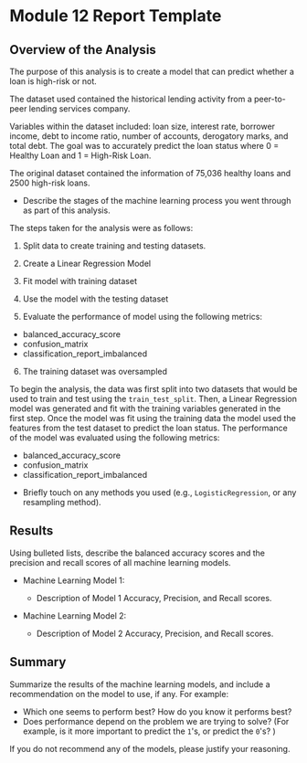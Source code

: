 # Module 12 Report Template

## Overview of the Analysis

The purpose of this analysis is to create a model that can predict whether a loan is high-risk or not.

The dataset used contained the historical lending activity from a peer-to-peer lending services company.

Variables within the dataset included: loan size, interest rate, borrower income, debt to income ratio, number of accounts, derogatory marks, and total debt. The goal was to accurately predict the loan status where 0 = Healthy Loan and 1 = High-Risk Loan.

The original dataset contained the information of 75,036 healthy loans and 2500 high-risk loans. 

* Describe the stages of the machine learning process you went through as part of this analysis.

The steps taken for the analysis were as follows:

1) Split data to create training and testing datasets.

2) Create a Linear Regression Model

3) Fit model with training dataset

4) Use the model with the testing dataset

5) Evaluate the performance of model using the following metrics:
  - balanced_accuracy_score
  - confusion_matrix
  - classification_report_imbalanced

6) The training dataset was oversampled 


To begin the analysis, the data was first split into two datasets that would be used to train and test using the `train_test_split`. Then, a Linear Regression model was generated and fit with the training variables generated in the first step. Once the model was fit using the training data the model used the features from the test dataset to predict the loan status. The performance of the model was evaluated using the following metrics:

- balanced_accuracy_score
- confusion_matrix
- classification_report_imbalanced






* Briefly touch on any methods you used (e.g., `LogisticRegression`, or any resampling method).

## Results

Using bulleted lists, describe the balanced accuracy scores and the precision and recall scores of all machine learning models.

* Machine Learning Model 1:
  * Description of Model 1 Accuracy, Precision, and Recall scores.



* Machine Learning Model 2:
  * Description of Model 2 Accuracy, Precision, and Recall scores.

## Summary

Summarize the results of the machine learning models, and include a recommendation on the model to use, if any. For example:
* Which one seems to perform best? How do you know it performs best?
* Does performance depend on the problem we are trying to solve? (For example, is it more important to predict the `1`'s, or predict the `0`'s? )

If you do not recommend any of the models, please justify your reasoning.
